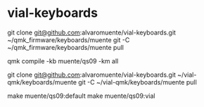 # vial-keyboards


git clone git@github.com:alvaromuente/vial-keyboards.git ~/qmk_firmware/keyboards/muente
git -C ~/qmk_firmware/keyboards/muente pull

qmk compile -kb muente/qs09 -km all



git clone git@github.com:alvaromuente/vial-keyboards.git ~/vial-qmk/keyboards/muente
git -C ~/vial-qmk/keyboards/muente pull

make muente/qs09:default
make muente/qs09:vial
